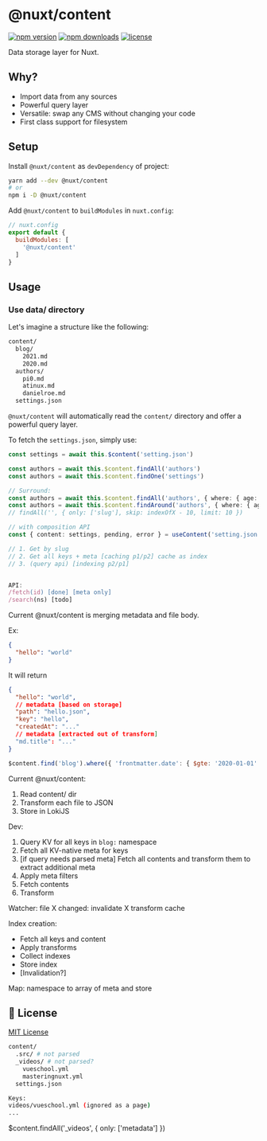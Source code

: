 # @nuxt/content

[![npm version][npm-version-src]][npm-version-href]
[![npm downloads][npm-downloads-src]][npm-downloads-href]
[![license][license-src]][license-href]

Data storage layer for Nuxt.
## Why?

- Import data from any sources
- Powerful query layer
- Versatile: swap any CMS without changing your code
- First class support for filesystem

## Setup

Install `@nuxt/content` as `devDependency` of project:

```sh
yarn add --dev @nuxt/content
# or
npm i -D @nuxt/content
```

Add `@nuxt/content` to `buildModules` in `nuxt.config`:

```js
// nuxt.config
export default {
  buildModules: [
    '@nuxt/content'
  ]
}
```

## Usage

### Use data/ directory

Let's imagine a structure like the following:

```bash
content/
  blog/
    2021.md
    2020.md
  authors/
    pi0.md
    atinux.md
    danielroe.md
  settings.json
```

`@nuxt/content` will automatically read the `content/` directory and offer a powerful query layer.

To fetch the `settings.json`, simply use:

```ts
const settings = await this.$content('setting.json')

const authors = await this.$content.findAll('authors')
const authors = await this.$content.findOne('settings')

// Surround:
const authors = await this.$content.findAll('authors', { where: { age: '>28' } })
const authors = await this.$content.findAround('authors', { where: { age: '>28' } })
// findAll('', { only: ['slug'], skip: indexOfX - 10, limit: 10 })

// with composition API
const { content: settings, pending, error } = useContent('setting.json', { only: ['title'] })

// 1. Get by slug
// 2. Get all keys + meta [caching p1/p2] cache as index
// 3. (query api) [indexing p2/p1]


API:
/fetch(id) [done] [meta only]
/search(ns) [todo]
```

Current @nuxt/content is merging metadata and file body.

Ex:

```json [content/hello.json]
{
  "hello": "world"
}
```

It will return

```json
{
  "hello": "world",
  // metadata [based on storage]
  "path": "hello.json",
  "key": "hello",
  "createdAt": "..."
  // metadata [extracted out of transform]
  "md.title": "..."
}
```

```js
$content.find('blog').where({ 'frontmatter.date': { $gte: '2020-01-01' } })
```

Current @nuxt/content:
1. Read content/ dir
2. Transform each file to JSON
3. Store in LokiJS

Dev:

1. Query KV for all keys in `blog:` namespace
2. Fetch all KV-native meta for keys
3. [if query needs parsed meta] Fetch all contents and transform them to extract additional meta
4. Apply meta filters
5. Fetch contents
6. Transform

Watcher: file X changed: invalidate X transform cache

Index creation:

- Fetch all keys and content
- Apply transforms
- Collect indexes
- Store index
- [Invalidation?]

Map: namespace to array of meta and store

## 📑 License

[MIT License](./LICENSE)

<!-- Badges -->
[npm-version-src]: https://flat.badgen.net/npm/v/@nuxt/content
[npm-version-href]: https://npmjs.com/package/@nuxt/content
[npm-downloads-src]: https://flat.badgen.net/npm/dm/@nuxt/content
[npm-downloads-href]: https://npmjs.com/package/@nuxt/content
[license-src]: https://flat.badgen.net/github/license/nuxt/data
[license-href]: https://npmjs.com/package/@nuxt/content



```bash
content/
  .src/ # not parsed
  _videos/ # not parsed?
    vueschool.yml
    masteringnuxt.yml
  settings.json

Keys:
videos/vueschool.yml (ignored as a page)
...

```

$content.findAll('_videos', { only: ['metadata'] })
